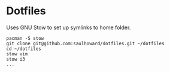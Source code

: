 # Dotfiles

Uses GNU Stow to set up symlinks to home folder.

```
pacman -S stow
git clone git@github.com:saulhoward/dotfiles.git ~/dotfiles
cd ~/dotfiles
stow vim
stow i3
...
```
